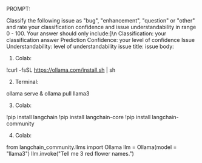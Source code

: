 PROMPT:

Classify the following issue as "bug", "enhancement", "question" or "other" and rate your classification confidence and issue understandability in range 0 - 100. Your answer should only include:]\n
Classification: your classification answer
Prediction Confidence: your level of confidence
Issue Understandability: level of understandability
issue title: 
issue body: 

1. Colab:

!curl -fsSL https://ollama.com/install.sh | sh

2. Terminal:

ollama serve & ollama pull llama3

3. Colab:

!pip install langchain
!pip install langchain-core
!pip install langchain-community

4. Colab:

from langchain_community.llms import Ollama
llm = Ollama(model = "llama3")
llm.invoke("Tell me 3 red flower names.")
